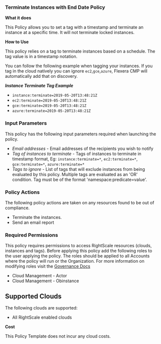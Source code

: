 ### Terminate Instances with End Date Policy

**What it does**

This Policy allows you to set a tag with a timestamp and terminate an instance at a specific time. It will not terminate locked instances. 

**How to Use**

This policy relies on a tag to terminate instances based on a schedule.  The tag value is in a timestamp notation.

You can follow the following example when tagging your instances. If you tag in the cloud natively you can ignore `ec2`,`gce`,`azure`, Flexera CMP will automatically add that on discovery.

***Instance Terminate Tag Example***
* `instance:terminate=2019-05-20T13:48:21Z`
* `ec2:terminate=2019-05-20T13:48:21Z`
* `gce:terminate=2019-05-20T13:48:21Z`
* `azure:terminate=2019-05-20T13:48:21Z`

### Input Parameters

This policy has the following input parameters required when launching the policy.

- *Email addresses* - Email addresses of the recipients you wish to notify
- *Tag of instances to terminate* - Tags of instances to terminate in timestamp format, Eg: `instance:terminate=*`, `ec2:terminate=*`, `gce:terminate=*`, `azure:terminate=*`
- *Tags to ignore* - List of tags that will exclude instances from being evaluated by this policy. Multiple tags are evaluated as an 'OR' condition. Tag must be of the format 'namespace:predicate=value'.

### Policy Actions

The following policy actions are taken on any resources found to be out of compliance.

- Terminate the instances. 
- Send an email report

### Required Permissions

This policy requires permissions to access RightScale resources (clouds, instances and tags).  Before applying this policy add the following roles to the user applying the policy.  The roles should be applied to all Accounts where the policy will run or the Organization. For more information on modifying roles visit the [Governance Docs](https://docs.rightscale.com/cm/ref/user_roles.html)

- Cloud Management - Actor
- Cloud Management - Obinstance

## Supported Clouds

The following clouds are supported:
- All RightScale enabled clouds

**Cost**

This Policy Template does not incur any cloud costs.
